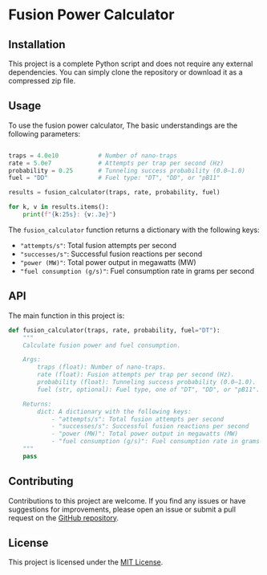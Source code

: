 # Fusion Power Calculator

## Installation

This project is a complete Python script and does not require any external dependencies. You can simply clone the repository or download it as a compressed zip file.

## Usage

To use the fusion power calculator, The basic understandings are the following parameters:

```python

traps = 4.0e10           # Number of nano-traps
rate = 5.0e7             # Attempts per trap per second (Hz)
probability = 0.25       # Tunneling success probability (0.0–1.0)
fuel = "DD"              # Fuel type: "DT", "DD", or "pB11"

results = fusion_calculator(traps, rate, probability, fuel)

for k, v in results.items():
    print(f"{k:25s}: {v:.3e}")
```

The `fusion_calculator` function returns a dictionary with the following keys:

- `"attempts/s"`: Total fusion attempts per second
- `"successes/s"`: Successful fusion reactions per second
- `"power (MW)"`: Total power output in megawatts (MW)
- `"fuel consumption (g/s)"`: Fuel consumption rate in grams per second

## API

The main function in this project is:

```python
def fusion_calculator(traps, rate, probability, fuel="DT"):
    """
    Calculate fusion power and fuel consumption.

    Args:
        traps (float): Number of nano-traps.
        rate (float): Fusion attempts per trap per second (Hz).
        probability (float): Tunneling success probability (0.0–1.0).
        fuel (str, optional): Fuel type, one of "DT", "DD", or "pB11". Defaults to "DT".

    Returns:
        dict: A dictionary with the following keys:
            - "attempts/s": Total fusion attempts per second
            - "successes/s": Successful fusion reactions per second
            - "power (MW)": Total power output in megawatts (MW)
            - "fuel consumption (g/s)": Fuel consumption rate in grams per second
    """
    pass
```

## Contributing

Contributions to this project are welcome. If you find any issues or have suggestions for improvements, please open an issue or submit a pull request on the [GitHub repository](https://github.com/your-username/fusion-power-calculator).

## License

This project is licensed under the [MIT License](LICENSE).
